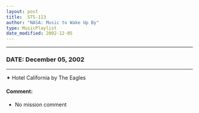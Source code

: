 ```yaml
---
layout: post
title:  STS-113
author: "NASA: Music to Wake Up By"
type: MusicPlaylist
date_modified: 2002-12-05
---
```


----
### DATE: December 05, 2002
----
✦ Hotel California by The Eagles

#### Comment:
* No mission comment
